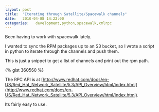 ```yaml
---
layout: post
title:  "Iterating through Satellite/Spacewalk channels"
date:   2010-04-08 14:22:00
categories:   development,python,spacewalk,xmlrpc
---
```

Been having to work with spacewalk lately.

I wanted to sync the RPM packages up to an S3 bucket, so I wrote a script in python to iterate through the channels and push them.

This is just a snippet to get a list of channels and print out the rpm path.

{% gist 360560 %}

The RPC API is at [http://www.redhat.com/docs/en-US/Red_Hat_Network_Satellite/5.3/API_Overview/html/index.html](http://www.redhat.com/docs/en-US/Red_Hat_Network_Satellite/5.3/API_Overview/html/index.html).

Its fairly easy to use.
